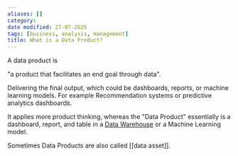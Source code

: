 ```yaml
---
aliases: []
category:
date modified: 27-07-2025
tags: [business, analysis, management]
title: What is a Data Product?
---
```

A data product is

"a product that facilitates an end goal through data".

Delivering the final output, which could be dashboards, reports, or machine learning models. For example Recommendation systems or predictive analytics dashboards.

It applies more product thinking, whereas the "Data Product" essentially is a dashboard, report, and table in a [Data Warehouse](Data%20Warehouse.md) or a Machine Learning model.

Sometimes Data Products are also called [[data asset]].